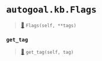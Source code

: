 # `autogoal.kb.Flags`

> [📝](https://github.com/autogal/autogoal/blob/master/autogoal/kb/_data.py#L485)
> `Flags(self, **tags)`

### `get_tag`

> [📝](https://github.com/autogoal/autogoal/blob/master/autogoal/kb/_data.py#L283)
> `get_tag(self, tag)`

